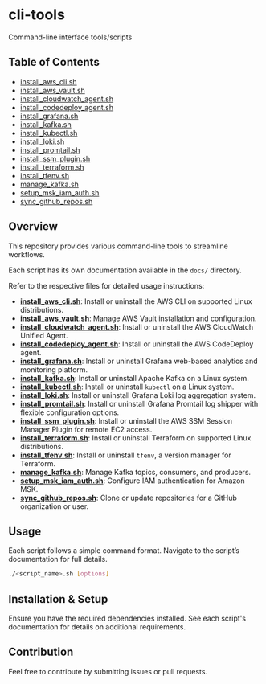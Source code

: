 # cli-tools

Command-line interface tools/scripts

## Table of Contents

- [install_aws_cli.sh](docs/install_aws_cli.md)
- [install_aws_vault.sh](docs/install_aws_vault.md)
- [install_cloudwatch_agent.sh](docs/install_cloudwatch_agent.md)
- [install_codedeploy_agent.sh](docs/install_codedeploy_agent.md)
- [install_grafana.sh](docs/install_grafana.md)
- [install_kafka.sh](docs/install_kafka.md)
- [install_kubectl.sh](docs/install_kubectl.md)
- [install_loki.sh](docs/install_loki.md)
- [install_promtail.sh](docs/install_promtail.md)
- [install_ssm_plugin.sh](docs/install_ssm_plugin.md)
- [install_terraform.sh](docs/install_terraform.md)
- [install_tfenv.sh](docs/install_tfenv.md)
- [manage_kafka.sh](docs/manage_kafka.md)
- [setup_msk_iam_auth.sh](docs/setup_msk_iam_auth.md)
- [sync_github_repos.sh](docs/sync_github_repos.md)

## Overview

This repository provides various command-line tools to streamline workflows.

Each script has its own documentation available in the `docs/` directory.

Refer to the respective files for detailed usage instructions:

- **[install_aws_cli.sh](docs/install_aws_cli.md)**: Install or uninstall the AWS CLI on supported Linux distributions.
- **[install_aws_vault.sh](docs/install_aws_vault.md)**: Manage AWS Vault installation and configuration.
- **[install_cloudwatch_agent.sh](docs/install_cloudwatch_agent.md)**: Install or uninstall the AWS CloudWatch Unified Agent.
- **[install_codedeploy_agent.sh](docs/install_codedeploy_agent.md)**: Install or uninstall the AWS CodeDeploy agent.
- **[install_grafana.sh](docs/install_grafana.md)**: Install or uninstall Grafana web-based analytics and monitoring platform.
- **[install_kafka.sh](docs/install_kafka.md)**: Install or uninstall Apache Kafka on a Linux system.
- **[install_kubectl.sh](docs/install_kubectl.md)**: Install or uninstall `kubectl` on a Linux system.
- **[install_loki.sh](docs/install_loki.md)**: Install or uninstall Grafana Loki log aggregation system.
- **[install_promtail.sh](docs/install_promtail.md)**: Install or uninstall Grafana Promtail log shipper with flexible configuration options.
- **[install_ssm_plugin.sh](docs/install_ssm_plugin.md)**: Install or uninstall the AWS SSM Session Manager Plugin for remote EC2 access.
- **[install_terraform.sh](docs/install_terraform.md)**: Install or uninstall Terraform on supported Linux distributions.
- **[install_tfenv.sh](docs/install_tfenv.md)**: Install or uninstall `tfenv`, a version manager for Terraform.
- **[manage_kafka.sh](docs/manage_kafka.md)**: Manage Kafka topics, consumers, and producers.
- **[setup_msk_iam_auth.sh](docs/setup_msk_iam_auth.md)**: Configure IAM authentication for Amazon MSK.
- **[sync_github_repos.sh](docs/sync_github_repos.md)**: Clone or update repositories for a GitHub organization or user.

## Usage

Each script follows a simple command format. Navigate to the script’s documentation for full details.

```bash
./<script_name>.sh [options]
```

## Installation & Setup

Ensure you have the required dependencies installed. See each script's documentation for details on additional requirements.

## Contribution

Feel free to contribute by submitting issues or pull requests.
